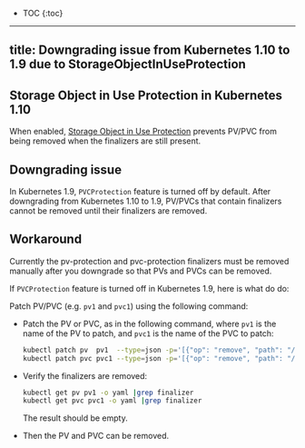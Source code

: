 * TOC
{:toc}

---
title: Downgrading issue from Kubernetes 1.10 to 1.9 due to StorageObjectInUseProtection 
---

## Storage Object in Use Protection in Kubernetes 1.10

When enabled, [Storage Object in Use Protection](/docs/admin/admission-controllers.md#storage-object-in-use-protection-beta) prevents PV/PVC from being removed when the finalizers are still present. 

## Downgrading issue

In Kubernetes 1.9, `PVCProtection` feature is turned off by default. After downgrading from Kubernetes 1.10 to 1.9, PV/PVCs that contain finalizers cannot be removed until their finalizers are removed.

## Workaround

Currently the pv-protection and pvc-protection finalizers must be removed manually after you downgrade so that PVs and PVCs can be removed. 

If `PVCProtection` feature is turned off in Kubernetes 1.9, here is what do do:

Patch PV/PVC (e.g. `pv1` and `pvc1`) using the following command:

- Patch the PV or PVC, as in the following command, where `pv1` is the name of the PV to patch, and `pvc1` is the name of the PVC to patch:

     ```bash
    kubectl patch pv  pv1  --type=json -p='[{"op": "remove", "path": "/metadata/finalizers", "value": "kubernetes.io/pv-protection"}]'
    kubectl patch pvc pvc1 --type=json -p='[{"op": "remove", "path": "/metadata/finalizers", "value": "kubernetes.io/pvc-protection"}]'
    ````

- Verify the finalizers are removed:

    ```bash
    kubectl get pv pv1 -o yaml |grep finalizer
    kubectl get pvc pvc1 -o yaml |grep finalizer
    ```

    The result should be empty.

- Then the PV and PVC can be removed.